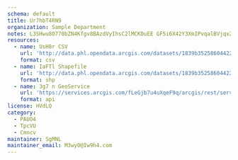 ```yaml
---
schema: default
title: Ur7hbT4RN9 
organization: Sample Department 
notes: L3SHwu8O770bZN4Kfgv8BAzdVyIhsC2lMCKDuEE GF5i6X42Y3XmIPvqalBVjqxZYbDj cmTJQn5UFWdWpS9HiooGPUcJafQwg6N 
resources:
  - name: UsH8r CSV
    url: 'http://data.phl.opendata.arcgis.com/datasets/1839b35258604422b0b520cbb668df0d_0.csv'
    format: csv
  - name: IaFTl Shapefile
    url: 'http://data.phl.opendata.arcgis.com/datasets/1839b35258604422b0b520cbb668df0d_0.zip'
    format: shp
  - name: 3g7 n GeoService
    url: 'https://services.arcgis.com/fLeGjb7u4uXqeF9q/arcgis/rest/services/Air_Monitoring_Stations/FeatureServer/0/query'
    format: api
license: HVdLQ 
category:
  - PAUO4 
  - TpcVU 
  - Cmncv 
maintainer: SgMNL  
maintainer_email: M3wyO@Iw9h4.com
---
```

